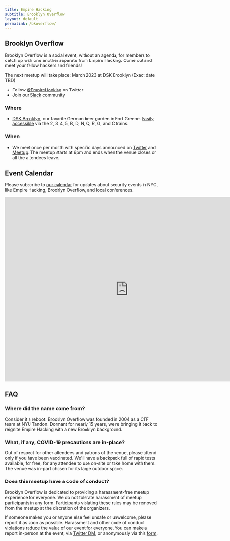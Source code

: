 ```yaml
---
title: Empire Hacking
subtitle: Brooklyn Overflow
layout: default
permalink: /bkoverflow/
---
```


## Brooklyn Overflow

Brooklyn Overflow is a social event, without an agenda, for members to catch up with one another separate from Empire Hacking. Come out and meet your fellow hackers and friends!

The next meetup will take place: March 2023 at DSK Brooklyn (Exact date TBD)

* Follow [@EmpireHacking](https://twitter.com/EmpireHacking) on Twitter
* Join our [Slack](https://empireslacking.herokuapp.com) community

### Where

* [DSK Brooklyn](https://dsk-brooklyn.com/), our favorite German beer garden in Fort Greene. [Easily accessible](https://g.page/DSKBrooklyn?share) via the 2, 3, 4, 5, B, D, N, Q, R, G, and C trains.

### When

* We meet once per month with specific days announced on [Twitter](https://twitter.com/EmpireHacking) and [Meetup](https://www.meetup.com/Empire-Hacking/). The meetup starts at 6pm and ends when the venue closes or all the attendees leave.

## Event Calendar

Please subscribe to [our calendar](https://calendar.google.com/calendar/embed?src=trailofbits.com_u4ugmlhgr0nf58s1ji8fteed2k%40group.calendar.google.com&ctz=America/New_York) for updates about security events in NYC, like Empire Hacking, Brooklyn Overflow, and local conferences.

<iframe src="https://calendar.google.com/calendar/embed?src=trailofbits.com_u4ugmlhgr0nf58s1ji8fteed2k%40group.calendar.google.com&ctz=America/New_York" style="border: 0" width="800" height="600" frameborder="0" scrolling="no"></iframe>

## FAQ

### Where did the name come from?

Consider it a reboot: Brooklyn Overflow was founded in 2004 as a CTF team at NYU Tandon. Dormant for nearly 15 years, we're bringing it back to reignite Empire Hacking with a new Brooklyn background.

### What, if any, COVID-19 precautions are in-place?

Out of respect for other attendees and patrons of the venue, please attend only if you have been vaccinated. We'll have a backpack full of rapid tests available, for free, for any attendee to use on-site or take home with them. The venue was in-part chosen for its large outdoor space.

### Does this meetup have a code of conduct?

Brooklyn Overflow is dedicated to providing a harassment-free meetup experience for everyone. We do not tolerate harassment of meetup participants in any form. Participants violating these rules may be removed from the meetup at the discretion of the organizers.

If someone makes you or anyone else feel unsafe or unwelcome, please report it as soon as possible. Harassment and other code of conduct violations reduce the value of our event for everyone. You can make a report in-person at the event, via [Twitter DM](https://twitter.com/EmpireHacking), or anonymously via this [form](https://docs.google.com/forms/d/e/1FAIpQLScyZAo_QmsoKYSriClcmkXmzN9gOoqO2oapLWlVFIGHJEvYXA/viewform).
